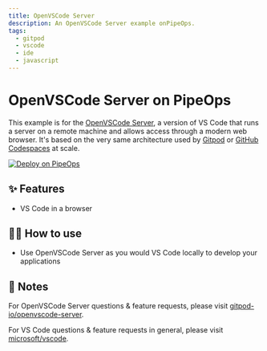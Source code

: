 ```yaml
---
title: OpenVSCode Server
description: An OpenVSCode Server example onPipeOps.
tags:
  - gitpod
  - vscode
  - ide
  - javascript
---
```


# OpenVSCode Server on PipeOps

This example is for the [OpenVSCode Server](https://github.com/gitpod-io/openvscode-server), a version of VS Code that runs a server on a remote machine and allows access through a modern web browser. It's based on the very same architecture used by [Gitpod](https://www.gitpod.io) or [GitHub Codespaces](https://github.com) at scale.

[![Deploy on PipeOps](https://pub-a1fbf367a4cd458487cfa3f29154ac93.r2.dev/Default.png)](#)

## ✨ Features

- VS Code in a browser

## 💁‍♀️ How to use

- Use OpenVSCode Server as you would VS Code locally to develop your applications

## 📝 Notes

For OpenVSCode Server questions & feature requests, please visit [gitpod-io/openvscode-server](https://github.com/gitpod-io/openvscode-server).

For VS Code questions & feature requests in general, please visit [microsoft/vscode](https://github.com/microsoft/vscode).
